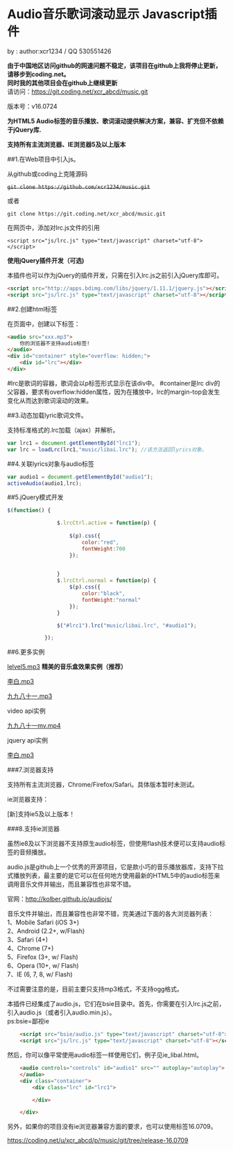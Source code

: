 # Audio音乐歌词滚动显示 Javascript插件

by : author:xcr1234 / QQ 530551426

__由于中国地区访问github的网速问题不稳定，该项目在github上我将停止更新，请移步到coding.net。__  
__同时我的其他项目会在github上继续更新__  
请访问：https://git.coding.net/xcr_abcd/music.git  

版本号：v16.0724   

**为HTML5 Audio标签的音乐播放、歌词滚动提供解决方案，兼容、扩充但不依赖于jQuery库.**

**支持所有主流浏览器、IE浏览器5及以上版本**

##1.在Web项目中引入js。

从github或coding上克隆源码

~~`git clone https://github.com/xcr1234/music.git`~~

或者

`git clone https://git.coding.net/xcr_abcd/music.git`


在网页中，添加对lrc.js文件的引用

`<script src="js/lrc.js" type="text/javascript" charset="utf-8"></script>`

__使用jQuery插件开发（可选)__

本插件也可以作为jQuery的插件开发，只需在引入lrc.js之前引入jQuery库即可。


```html
<script src="http://apps.bdimg.com/libs/jquery/1.11.1/jquery.js"></script>
<script src="js/lrc.js" type="text/javascript" charset="utf-8"></script>
```
##2.创建html标签

在页面中，创建以下标签：
```html
<audio src="xxx.mp3">
	你的浏览器不支持audio标签!
</audio>
<div id="container" style="overflow: hidden;">
	<div id="lrc"></div>
</div>
```

\#lrc是歌词的容器，歌词会以p标签形式显示在该div中。
\#container是lrc div的父容器，要求有overflow:hidden属性，因为在播放中，lrc的margin-top会发生变化从而达到歌词滚动的效果。

##3.动态加载lyric歌词文件。

支持标准格式的.lrc加载（ajax）并解析。

```javascript
var lrc1 = document.getElementById("lrc1");
var lrc = loadLrc(lrc1,"music/libai.lrc"); //该方法返回lyrics对象。

```

##4.关联lyrics对象与audio标签

```javascript
var audio1 = document.getElementById("audio1");
activeAudio(audio1,lrc);
```

##5.jQuery模式开发

```javascript
$(function() {

				$.lrcCtrl.active = function(p) {
					
					$(p).css({
						color:"red",
						fontWeight:700
					});

					
				}
				$.lrcCtrl.normal = function(p) {
					$(p).css({
						color:"black",
						fontWeight:"normal"
					});
				}

				$("#lrc1").lrc("music/libai.lrc", "#audio1");

			});
```

##6.更多实例



[lelvel5.mp3](http://xcr_abcd.coding.me/music/music.html) **精美的音乐盒效果实例（推荐）**  


[李白.mp3](http://xcr_abcd.coding.me/music/libai.html)  

[九九八十一.mp3](http://xcr_abcd.coding.me/music/81.html)  

video api实例

[九九八十一mv.mp4](http://xcr_abcd.coding.me/music/video.html)  

jquery api实例

[李白.mp3](http://xcr_abcd.coding.me/music/jq-libai.html)  


###7.浏览器支持

支持所有主流浏览器，Chrome/Firefox/Safari。具体版本暂时未测试。  

ie浏览器支持：  
  
[新]支持ie5及以上版本！

###8.支持ie浏览器

虽然ie8及以下浏览器不支持原生audio标签，但使用flash技术便可以支持audio标签的音频播放。  

audio.js是github上一个优秀的开源项目，它是款小巧的音乐播放器库，支持下拉式播放列表，最主要的是它可以在任何地方使用最新的HTML5中的audio标签来调用音乐文件并输出，而且兼容性也非常不错。    

官网：http://kolber.github.io/audiojs/

音乐文件并输出，而且兼容性也非常不错，完美通过下面的各大浏览器列表：  
1、Mobile Safari (iOS 3+)  
2、Android (2.2+, w/Flash)  
3、Safari (4+)  
4、Chrome (7+)  
5、Firefox (3+, w/ Flash)  
6、Opera (10+, w/ Flash)  
7、IE (6, 7, 8, w/ Flash)  

不过需要注意的是，目前主要只支持mp3格式，不支持ogg格式。

本插件已经集成了audio.js，它们在bsie目录中。首先，你需要在引入lrc.js之前，引入audio.js（或者引入audio.min.js）。  
ps:bsie=鄙视ie    

```html
	<script src="bsie/audio.js" type="text/javascript" charset="utf-8"></script>
	<script src="js/lrc.js" type="text/javascript" charset="utf-8"></script>
```
  
然后，你可以像平常使用audio标签一样使用它们，例子见ie_libal.html。  

```html 
    <audio controls="controls" id="audio1" src="" autoplay="autoplay">
    </audio>
	<div class="container">
		<div class="lrc" id="lrc1">

		</div>

    </div>
```  

另外，如果你的项目没有ie浏览器兼容方面的要求，也可以使用标签16.0709。  

https://coding.net/u/xcr_abcd/p/music/git/tree/release-16.0709
